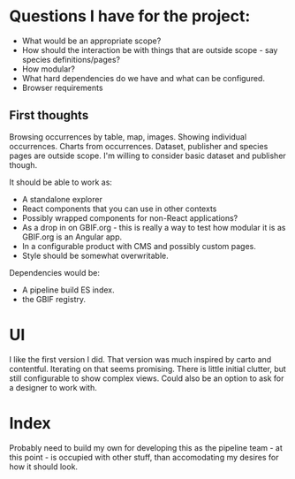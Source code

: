 # Questions I have for the project:

* What would be an appropriate scope?
* How should the interaction be with things that are outside scope - say species definitions/pages?
* How modular?
* What hard dependencies do we have and what can be configured.
* Browser requirements

## First thoughts
Browsing occurrences by table, map, images. Showing individual occurrences. Charts from occurrences.
Dataset, publisher and species pages are outside scope. I'm willing to consider basic dataset and publisher though.

It should be able to work as:
* A standalone explorer
* React components that you can use in other contexts
* Possibly wrapped components for non-React applications?
* As a drop in on GBIF.org - this is really a way to test how modular it is as GBIF.org is an Angular app.
* In a configurable product with CMS and possibly custom pages.
* Style should be somewhat overwritable.

Dependencies would be:
* A pipeline build ES index.
* the GBIF registry.

# UI
I like the first version I did. That version was much inspired by carto and contentful. Iterating on that seems promising. There is little initial clutter, but still configurable to show complex views. Could also be an option to ask for a designer to work with.

# Index
Probably need to build my own for developing this as the pipeline team - at this point - is occupied with other stuff, than accomodating my desires for how it should look.